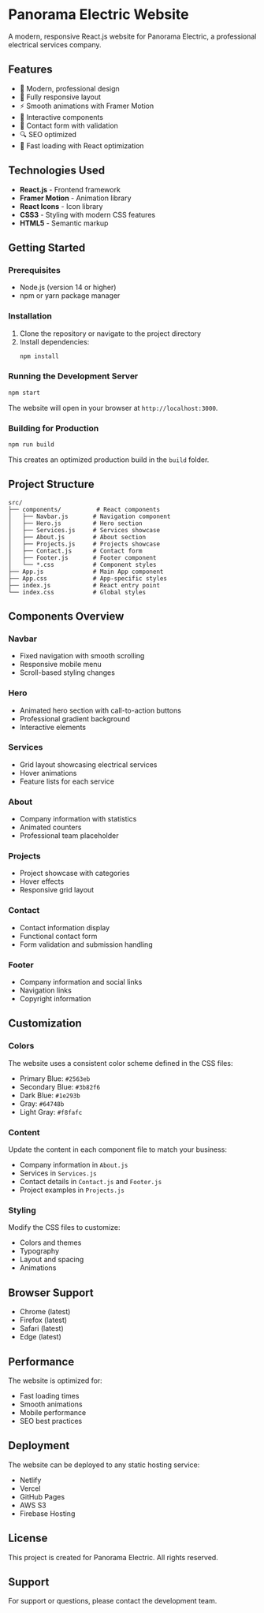 # Panorama Electric Website

A modern, responsive React.js website for Panorama Electric, a professional electrical services company.

## Features

- 🎨 Modern, professional design
- 📱 Fully responsive layout
- ⚡ Smooth animations with Framer Motion
- 🎯 Interactive components
- 📝 Contact form with validation
- 🔍 SEO optimized
- 🚀 Fast loading with React optimization

## Technologies Used

- **React.js** - Frontend framework
- **Framer Motion** - Animation library
- **React Icons** - Icon library
- **CSS3** - Styling with modern CSS features
- **HTML5** - Semantic markup

## Getting Started

### Prerequisites

- Node.js (version 14 or higher)
- npm or yarn package manager

### Installation

1. Clone the repository or navigate to the project directory
2. Install dependencies:
   ```bash
   npm install
   ```

### Running the Development Server

```bash
npm start
```

The website will open in your browser at `http://localhost:3000`.

### Building for Production

```bash
npm run build
```

This creates an optimized production build in the `build` folder.

## Project Structure

```
src/
├── components/          # React components
│   ├── Navbar.js       # Navigation component
│   ├── Hero.js         # Hero section
│   ├── Services.js     # Services showcase
│   ├── About.js        # About section
│   ├── Projects.js     # Projects showcase
│   ├── Contact.js      # Contact form
│   ├── Footer.js       # Footer component
│   └── *.css           # Component styles
├── App.js              # Main App component
├── App.css             # App-specific styles
├── index.js            # React entry point
└── index.css           # Global styles
```

## Components Overview

### Navbar
- Fixed navigation with smooth scrolling
- Responsive mobile menu
- Scroll-based styling changes

### Hero
- Animated hero section with call-to-action buttons
- Professional gradient background
- Interactive elements

### Services
- Grid layout showcasing electrical services
- Hover animations
- Feature lists for each service

### About
- Company information with statistics
- Animated counters
- Professional team placeholder

### Projects
- Project showcase with categories
- Hover effects
- Responsive grid layout

### Contact
- Contact information display
- Functional contact form
- Form validation and submission handling

### Footer
- Company information and social links
- Navigation links
- Copyright information

## Customization

### Colors
The website uses a consistent color scheme defined in the CSS files:
- Primary Blue: `#2563eb`
- Secondary Blue: `#3b82f6`
- Dark Blue: `#1e293b`
- Gray: `#64748b`
- Light Gray: `#f8fafc`

### Content
Update the content in each component file to match your business:
- Company information in `About.js`
- Services in `Services.js`
- Contact details in `Contact.js` and `Footer.js`
- Project examples in `Projects.js`

### Styling
Modify the CSS files to customize:
- Colors and themes
- Typography
- Layout and spacing
- Animations

## Browser Support

- Chrome (latest)
- Firefox (latest)
- Safari (latest)
- Edge (latest)

## Performance

The website is optimized for:
- Fast loading times
- Smooth animations
- Mobile performance
- SEO best practices

## Deployment

The website can be deployed to any static hosting service:
- Netlify
- Vercel
- GitHub Pages
- AWS S3
- Firebase Hosting

## License

This project is created for Panorama Electric. All rights reserved.

## Support

For support or questions, please contact the development team. 